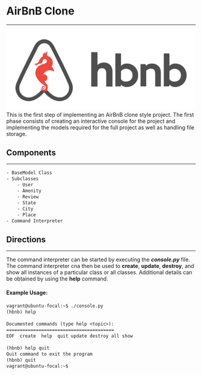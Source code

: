 # AirBnB Clone
---
![hbnb logo](logo/logo.png)
This is the first step of implementing an AirBnB clone style project.
The first phase consists of creating an interactive console for the project and implementing the models required for the full project as well as handling file storage.

## Components
---
    - BaseModel Class
    - Subclasses
        - User
        - Amenity
        - Review
        - State
        - City
        - Place
    - Command Interpreter

## Directions
---
The command interpreter can be started by executing the ***console.py*** file. The command interpreter cna then be used to **create**, **update**, **destroy**, and show all instances of a particular class or all classes. Additional details can be obtained by using the **help** command.

#### Example Usage:

    vagrant@ubuntu-focal:~$ ./console.py
    (hbnb) help

    Documented commands (type help <topic>):
    ========================================
    EOF  create  help  quit update destroy all show

    (hbnb) help quit
    Quit command to exit the program
    (hbnb) quit
    vagrant@ubuntu-focal:~$
